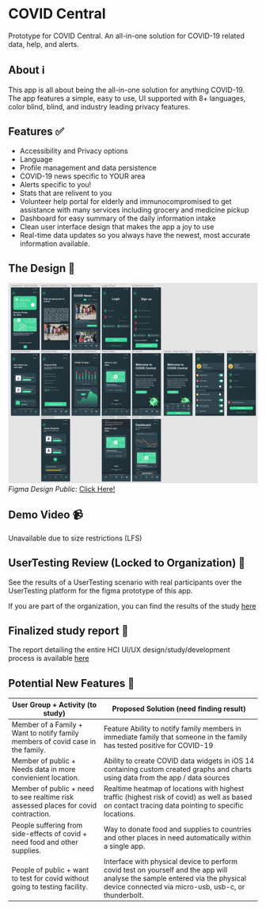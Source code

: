 # COVID Central

Prototype for COVID Central. An all-in-one solution for COVID-19 related data, help, and alerts.

## About ℹ️

This app is all about being the all-in-one solution for anything COVID-19. The app features a simple, easy to use, UI supported with 8+ languages, color blind, blind, and industry leading privacy features.

## Features ✅

- Accessibility and Privacy options
- Language
- Profile management and data persistence
- COVID-19 news specific to YOUR area
- Alerts specific to you!
- Stats that are relivent to you
- Volunteer help portal for elderly and immunocompromised to get assistance with many services including grocery and medicine pickup
- Dashboard for easy summary of the daily information intake
- Clean user interface design that makes the app a joy to use
- Real-time data updates so you always have the newest, most accurate information available.

## The Design 🎨
![Design Mockup](/full-prototype-design.png)
_Figma Design Public:_ [Click Here!](https://www.figma.com/file/Ez5vnOBcNL3QjFA9gca3Mh/COVID-Stat-App?node-id=0%3A1)

## Demo Video 📹

Unavailable due to size restrictions (LFS)

## UserTesting Review (Locked to Organization) 🧪

See the results of a UserTesting scenario with real participants over the UserTesting platform for the figma prototype of this app.

If you are part of the organization, you can find the results of the study [here](https://app.usertesting.com/dashboard#!/study/3309128/sessions?shared_via=link)

## Finalized study report 🔖
The report detailing the entire HCI UI/UX design/study/development process is available [here](/BenjaminSykes-COVID-Central-Final-Report.pdf)

## Potential New Features 🧐

| User Group + Activity (to study)                                                    | Proposed Solution (need finding result)                                                                                                                                              |
|-------------------------------------------------------------------------------------|--------------------------------------------------------------------------------------------------------------------------------------------------------------------------------------|
| Member of a Family + Want to notify family members of covid case in the family.     | Feature Ability to notify family members in immediate family that someone in the family has tested positive for COVID-19                                                             |
| Member of public + Needs data in more convienient location.                         | Ability to create COVID data widgets in iOS 14 containing custom created graphs and charts using data from the app / data sources                                                    |
| Member of public + need to see realtime risk assessed places for covid contraction. | Realtime heatmap of locations with highest traffic (highest risk of covid) as well as based on contact tracing data pointing to specific locations.                                  |
| People suffering from side-effects of covid + need food and other supplies.         | Way to donate food and supplies to countries and other places in need automatically within a single app.                                                                             |
| People of public + want to test for covid without going to testing facility.        | Interface with physical device to perform covid test on yourself and the app will analyse the sample entered via the physical device connected via micro-usb, usb-c, or thunderbolt. |


